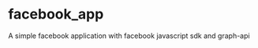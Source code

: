 facebook_app
============

A simple facebook application with facebook javascript sdk and graph-api
